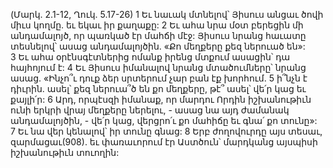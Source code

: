 (Մարկ. 2.1-12, Ղուկ. 5.17-26)
1 Եւ նաւակ մտնելով՝ Յիսուս անցաւ ծովի միւս կողմը. եւ եկաւ իր քաղաքը: 2 Եւ ահա նրա մօտ բերեցին մի անդամալոյծ, որ պառկած էր մահճի մէջ: Յիսուս նրանց հաւատը տեսնելով՝ ասաց անդամալոյծին. «Քո մեղքերը քեզ ներուած են»: 3 Եւ ահա օրէնսգէտներից ոմանք իրենց մտքում ասացին՝ դա հայհոյում է: 4 Եւ Յիսուս իմանալով նրանց մտածումները՝ նրանց ասաց. «Ինչո՞ւ դուք ձեր սրտերում չար բան էք խորհում. 5 ի՞նչն է դիւրին. ասել՝ քեզ ներուա՞ծ են քո մեղքերը, թէ՞ ասել՝ վե՛ր կաց եւ քայլի՛ր: 6 Արդ, որպէսզի իմանաք, որ մարդու Որդին իշխանութիւն ունի երկրի վրայ մեղքերը ներելու, - ասաց նա այդ ժամանակ անդամալոյծին, - վե՛ր կաց, վերցրո՛ւ քո մահիճը եւ գնա՛ քո տունը»: 7 Եւ նա վեր կենալով՝ իր տունը գնաց: 8 Երբ ժողովուրդը այս տեսաւ, զարմացաւ(908). եւ փառաւորում էր Աստծուն՝ մարդկանց այսպիսի իշխանութիւն տուողին:
